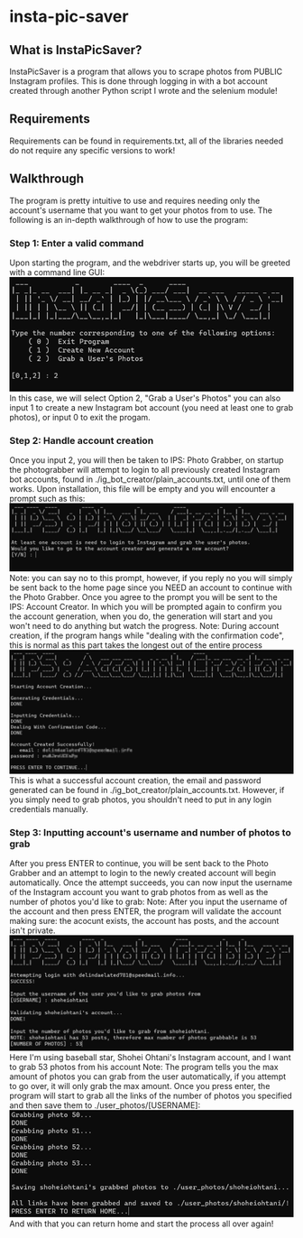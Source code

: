 # insta-pic-saver

## What is InstaPicSaver?
InstaPicSaver is a program that allows you to scrape photos from PUBLIC Instagram profiles. This is done through logging in with a bot account created through another Python script I wrote and the selenium module!

## Requirements
Requirements can be found in requirements.txt, all of the libraries needed do not require any specific versions to work! 

## Walkthrough
The program is pretty intuitive to use and requires needing only the account's username that you want to get your photos from to use. The following is an in-depth walkthrough of how to use the program:

### Step 1: Enter a valid command
Upon starting the program, and the webdriver starts up, you will be greeted with a command line GUI:
![home screen](readme-images/home_screen.png)
In this case, we will select Option 2, "Grab a User's Photos" you can also input 1 to create a new Instagram bot account (you need at least one to grab photos), or input 0 to exit the progam.

### Step 2: Handle account creation
Once you input 2, you will then be taken to IPS: Photo Grabber, on startup the photograbber will attempt to login to all previously created Instagram bot accounts, found in ./ig_bot_creator/plain_accounts.txt, until one of them works. Upon installation, this file will be empty and you will encounter a prompt such as this:
![Creating a new Account](readme-images/create_acc_prompt.png)
Note: you can say no to this prompt, however, if you reply no you will simply be sent back to the home page since you NEED an account to continue with the Photo Grabber. Once you agree to the prompt you will be sent to the IPS: Account Creator. In which you will be prompted again to confirm you the account generation, when you do, the generation will start and you won't need to do anything but watch the progress.
Note: During account creation, if the program hangs while "dealing with the confirmation code", this is normal as this part takes the longest out of the entire process
![Account creation complete](readme-images/complete_acc_creat.png)
This is what a successful account creation, the email and password generated can be found in ./ig_bot_creator/plain_accounts.txt. However, if you simply need to grab photos, you shouldn't need to put in any login credentials manually. 

### Step 3: Inputting account's username and number of photos to grab
After you press ENTER to continue, you will be sent back to the Photo Grabber and an attempt to login to the newly created account will begin automatically. Once the attempt succeeds, you can now input the username of the Instagram account you want to grab photos from as well as the number of photos you'd like to grab:
Note: After you input the username of the account and then press ENTER, the program will validate the account making sure: the acocunt exists, the account has posts, and the account isn't private.
![Input user and photo number](readme-images/user_and_photo_num.png)
Here I'm using baseball star, Shohei Ohtani's Instagram account, and I want to grab 53 photos from his account
Note: The program tells you the max amount of photos you can grab from the user automatically, if you attempt to go over, it will only grab the max amount.
Once you press enter, the program will start to grab all the links of the number of photos you specified and then save them to ./user_photos/[USERNAME]:
![Grabbing photos](readme-images/grabbing_photos.png)
And with that you can return home and start the process all over again!

